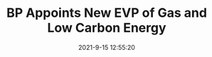 ---
"title": "BP Appoints New EVP of Gas and Low Carbon Energy"
"date": "2021-9-15 12:55:20"
"feed_name": "RIGZONE"
"feed_website": "http://www.rigzone.com/"
"feed_rss": "http://www.rigzone.com/news/rss/rigzone_latest.aspx"
"link": "https://www.rigzone.com/news/bp_appoints_new_evp_of_gas_and_low_carbon_energy-15-sep-2021-166438-article/?rss=true"
"file": "_posts/2021-1-1-d564ff7f7ad14ec989a259f2df9232bee87f83d6.md"
"accident": "0"
"drilling": "0"
"dead": "0"
"injured": "0"
---